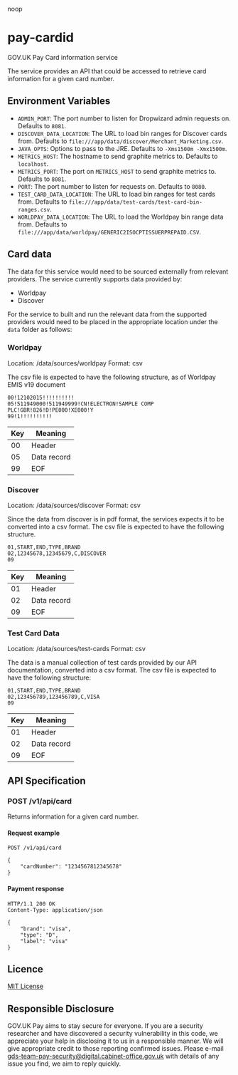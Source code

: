 noop
# pay-cardid

GOV.UK Pay Card information service

The service provides an API that could be accessed to retrieve card information for a given card number.

## Environment Variables

  - `ADMIN_PORT`: The port number to listen for Dropwizard admin requests on. Defaults to `8081`.
  - `DISCOVER_DATA_LOCATION`: The URL to load bin ranges for Discover cards from. Defaults to `file:///app/data/discover/Merchant_Marketing.csv`.
  - `JAVA_OPTS`: Options to pass to the JRE. Defaults to `-Xms1500m -Xmx1500m`.
  - `METRICS_HOST`: The hostname to send graphite metrics to. Defaults to `localhost`.
  - `METRICS_PORT`: The port on `METRICS_HOST` to send graphite metrics to. Defaults to `8081`.
  - `PORT`: The port number to listen for requests on. Defaults to `8080`.
  - `TEST_CARD_DATA_LOCATION`: The URL to load bin ranges for test cards from. Defaults to `file:///app/data/test-cards/test-card-bin-ranges.csv`.
  - `WORLDPAY_DATA_LOCATION`: The URL to load the Worldpay bin range data from. Defaults to `file:///app/data/worldpay/GENERIC2ISOCPTISSUERPREPAID.CSV`.

## Card data
The data for this service would need to be sourced externally from relevant providers. 
The service currently supports data provided by: 

- Worldpay
- Discover

For the service to built and run the relevant data from the supported providers would need to be placed in the appropriate
location under the `data` folder as follows:

### Worldpay

Location: /data/sources/worldpay
Format: csv

The csv file is expected to have the following structure, as of Worldpay EMIS v19 document

    00!12102015!!!!!!!!!!
    05!511949000!511949999!CN!ELECTRON!SAMPLE COMP PLC!GBR!826!D!PE000!XE000!Y
    99!1!!!!!!!!!!

|Key|Meaning    |
|---|-----------|
|00 |Header     |
|05 |Data record|
|99 |EOF        |

### Discover

Location: /data/sources/discover
Format: csv

Since the data from discover is in pdf format, the services expects it to be converted into a csv format. The csv file is
 expected to have the following structure.

    01,START,END,TYPE,BRAND
    02,12345678,12345679,C,DISCOVER
    09

|Key|Meaning    |
|---|-----------|
|01 |Header     |
|02 |Data record|
|09 |EOF        |

### Test Card Data

Location: /data/sources/test-cards
Format: csv

The data is a manual collection of test cards provided by our API documentation, converted into a csv format. The csv file is
 expected to have the following structure:

    01,START,END,TYPE,BRAND
    02,123456789,123456789,C,VISA
    09

|Key|Meaning    |
|---|-----------|
|01 |Header     |
|02 |Data record|
|09 |EOF        |

## API Specification

### POST /v1/api/card

Returns information for a given card number.

#### Request example

    POST /v1/api/card

    {
        "cardNumber": "1234567812345678"
    }

#### Payment response

    HTTP/1.1 200 OK
    Content-Type: application/json

    {
        "brand": "visa",
        "type": "D",
        "label": "visa"
    }

## Licence

[MIT License](LICENSE)

## Responsible Disclosure

GOV.UK Pay aims to stay secure for everyone. If you are a security researcher and have discovered a security vulnerability in this code, we appreciate your help in disclosing it to us in a responsible manner. We will give appropriate credit to those reporting confirmed issues. Please e-mail gds-team-pay-security@digital.cabinet-office.gov.uk with details of any issue you find, we aim to reply quickly.
